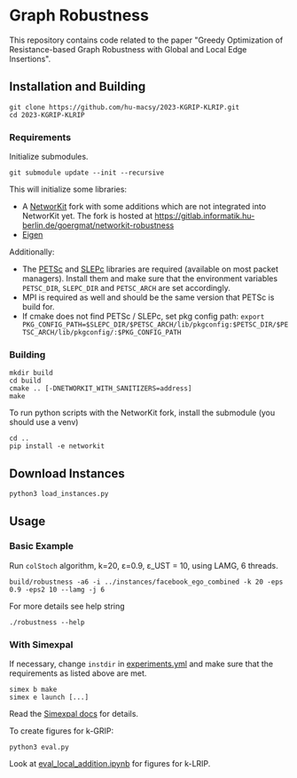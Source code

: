 # Graph Robustness

This repository contains code related to the paper "Greedy Optimization of Resistance-based Graph Robustness with Global and Local Edge Insertions".

        
## Installation and Building


    git clone https://github.com/hu-macsy/2023-KGRIP-KLRIP.git
    cd 2023-KGRIP-KLRIP
        
### Requirements
        
Initialize submodules. 

    git submodule update --init --recursive

This will initialize some libraries:
* A [NetworKit](https://networkit.github.io/) fork with some additions which are not integrated into NetworKit yet. The fork is hosted at https://gitlab.informatik.hu-berlin.de/goergmat/networkit-robustness
* [Eigen](https://eigen.tuxfamily.org)

Additionally:
* The [PETSc](https://petsc.org) and [SLEPc](https://slepc.upv.es/) libraries are required (available on most packet managers). Install them and make sure that the environment variables `PETSC_DIR`, `SLEPC_DIR` and `PETSC_ARCH` are set accordingly. 
* MPI is required as well and should be the same version that PETSc is build for.
* If cmake does not find PETSc / SLEPc, set pkg config path: `export PKG_CONFIG_PATH=$SLEPC_DIR/$PETSC_ARCH/lib/pkgconfig:$PETSC_DIR/$PETSC_ARCH/lib/pkgconfig/:$PKG_CONFIG_PATH`

### Building

    mkdir build
    cd build
    cmake .. [-DNETWORKIT_WITH_SANITIZERS=address]
    make

To run python scripts with the NetworKit fork, install the submodule (you should use a venv)

    cd ..
    pip install -e networkit


## Download Instances

    python3 load_instances.py


## Usage

### Basic Example

Run `colStoch` algorithm, k=20, ε=0.9, ε_UST = 10, using LAMG, 6 threads. 

    build/robustness -a6 -i ../instances/facebook_ego_combined -k 20 -eps 0.9 -eps2 10 --lamg -j 6


For more details see help string

    ./robustness --help


### With Simexpal

If necessary, change `instdir` in [experiments.yml](experiments.yml) and make sure that the requirements as listed above are met.

    simex b make
    simex e launch [...]
    
Read the [Simexpal docs](https://simexpal.readthedocs.io) for details.

To create figures for k-GRIP:

    python3 eval.py

Look at [eval_local_addition.ipynb](eval_local_addition.ipynb) for figures for k-LRIP.